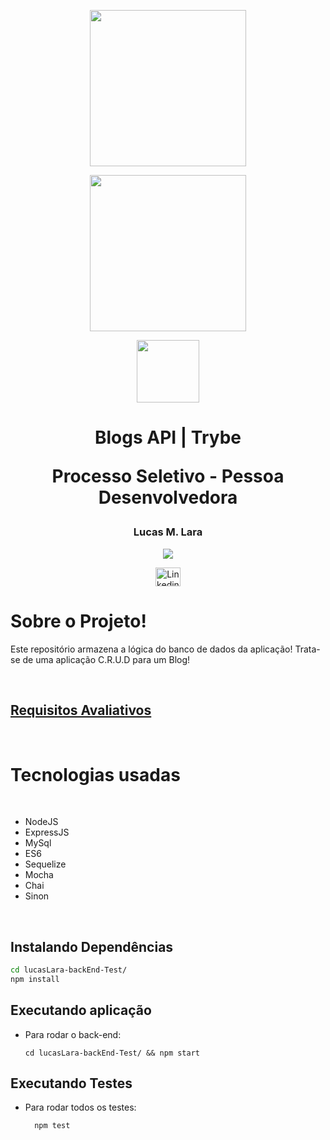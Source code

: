 <p align="center"><img width='250px' src='https://www.vectorlogo.zone/logos/mysql/mysql-official.svg' />
<p align="center"><img width='250px' src='https://www.vectorlogo.zone/logos/sequelizejs/sequelizejs-ar21.svg' />
<p align="center"><img width='100px' src='https://icon-library.com/images/node-js-icon/node-js-icon-11.jpg' />


<h1 align="center"> Blogs API | Trybe 

Processo Seletivo - Pessoa Desenvolvedora </h1>  </p>

<h3 align="center">Lucas M. Lara</h3>
<p align="center"> <a align="center" href="https://github.com/LucasMLara">
<img align="center" src="https://img.shields.io/github/followers/LucasMLara?label=Follow&style=social">
</a> <p>

<p align="center">
<a href="https://www.linkedin.com/in/lucasmlara/" target="blank"><img align="center" src="https://raw.githubusercontent.com/rahuldkjain/github-profile-readme-generator/master/src/images/icons/Social/linked-in-alt.svg" alt="Linkedin Lucas Lara" height="30" width="40" /></a>
</p>


# Sobre o Projeto!
Este repositório armazena a lógica do banco de dados da aplicação! Trata-se de uma aplicação C.R.U.D para  um Blog!

<br>

## [Requisitos Avaliativos](https://github.com/betrybe/backend-test)

<br>

# Tecnologias usadas
<br>

- NodeJS
- ExpressJS
- MySql
- ES6
- Sequelize
- Mocha
- Chai
- Sinon

<br>

## Instalando Dependências

```bash
cd lucasLara-backEnd-Test/ 
npm install
``` 

## Executando aplicação

* Para rodar o back-end:

  ```
  cd lucasLara-backEnd-Test/ && npm start
  ```

## Executando Testes

* Para rodar todos os testes:

  ```
    npm test
  ```
